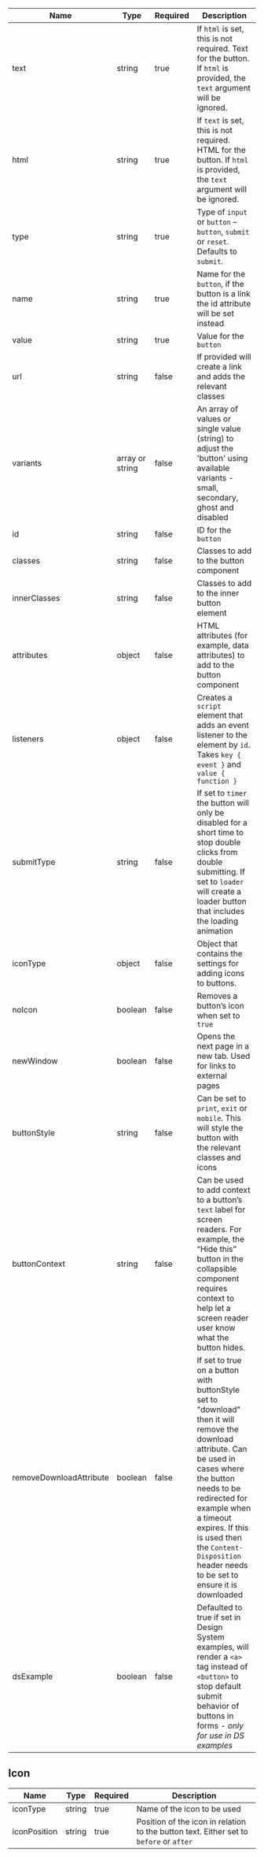 | Name                    | Type            | Required | Description                                                                                                                                                                                                                                                                                                 |
| ----------------------- | --------------- | -------- | ----------------------------------------------------------------------------------------------------------------------------------------------------------------------------------------------------------------------------------------------------------------------------------------------------------- |
| text                    | string          | true     | If `html` is set, this is not required. Text for the button. If `html` is provided, the `text` argument will be ignored.                                                                                                                                                                                    |
| html                    | string          | true     | If `text` is set, this is not required. HTML for the button. If `html` is provided, the `text` argument will be ignored.                                                                                                                                                                                    |
| type                    | string          | true     | Type of `input` or `button` – `button`, `submit` or `reset`. Defaults to `submit`.                                                                                                                                                                                                                          |
| name                    | string          | true     | Name for the `button`, if the button is a link the id attribute will be set instead                                                                                                                                                                                                                         |
| value                   | string          | true     | Value for the `button`                                                                                                                                                                                                                                                                                      |
| url                     | string          | false    | If provided will create a link and adds the relevant classes                                                                                                                                                                                                                                                |
| variants                | array or string | false    | An array of values or single value (string) to adjust the 'button' using available variants - small, secondary, ghost and disabled                                                                                                                                                                          |
| id                      | string          | false    | ID for the `button`                                                                                                                                                                                                                                                                                         |
| classes                 | string          | false    | Classes to add to the button component                                                                                                                                                                                                                                                                      |
| innerClasses            | string          | false    | Classes to add to the inner button element                                                                                                                                                                                                                                                                  |
| attributes              | object          | false    | HTML attributes (for example, data attributes) to add to the button component                                                                                                                                                                                                                               |
| listeners               | object          | false    | Creates a `script` element that adds an event listener to the element by `id`. Takes `key { event }` and `value { function }`                                                                                                                                                                               |
| submitType              | string          | false    | If set to `timer` the button will only be disabled for a short time to stop double clicks from double submitting. If set to `loader` will create a loader button that includes the loading animation                                                                                                        |
| iconType                | object          | false    | Object that contains the settings for adding icons to buttons.                                                                                                                                                                                                                                              |
| noIcon                  | boolean         | false    | Removes a button’s icon when set to `true`                                                                                                                                                                                                                                                                  |
| newWindow               | boolean         | false    | Opens the next page in a new tab. Used for links to external pages                                                                                                                                                                                                                                          |
| buttonStyle             | string          | false    | Can be set to `print`, `exit` or `mobile`. This will style the button with the relevant classes and icons                                                                                                                                                                                                   |
| buttonContext           | string          | false    | Can be used to add context to a button’s `text` label for screen readers. For example, the “Hide this” button in the collapsible component requires context to help let a screen reader user know what the button hides.                                                                                    |
| removeDownloadAttribute | boolean         | false    | If set to true on a button with buttonStyle set to "download" then it will remove the download attribute. Can be used in cases where the button needs to be redirected for example when a timeout expires. If this is used then the `Content-Disposition` header needs to be set to ensure it is downloaded |
| dsExample               | boolean         | false    | Defaulted to true if set in Design System examples, will render a `<a>` tag instead of `<button>` to stop default submit behavior of buttons in forms - _only for use in DS examples_                                                                                                                       |

## Icon

| Name         | Type   | Required | Description                                                                            |
| ------------ | ------ | -------- | -------------------------------------------------------------------------------------- |
| iconType     | string | true     | Name of the icon to be used                                                            |
| iconPosition | string | true     | Position of the icon in relation to the button text. Either set to `before` or `after` |
